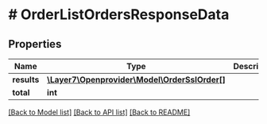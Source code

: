 # # OrderListOrdersResponseData

## Properties

Name | Type | Description | Notes
------------ | ------------- | ------------- | -------------
**results** | [**\Layer7\Openprovider\Model\OrderSslOrder[]**](OrderSslOrder.md) |  | [optional]
**total** | **int** |  | [optional]

[[Back to Model list]](../../README.md#models) [[Back to API list]](../../README.md#endpoints) [[Back to README]](../../README.md)

